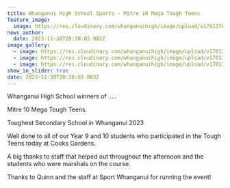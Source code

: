 ```yaml
---
title: Whanganui High School Sports - Mitre 10 Mega Tough Teens
feature_image:
  image: https://res.cloudinary.com/whanganuihigh/image/upload/v1701376756/News/WHS_Tough_Teens_3.jpg
news_author:
  date: 2023-11-30T20:38:02.982Z
image_gallery:
  - image: https://res.cloudinary.com/whanganuihigh/image/upload/v1701376756/News/WHS_Tough_Teens.jpg
  - image: https://res.cloudinary.com/whanganuihigh/image/upload/v1701376756/News/WHS_Tough_Teens_2.jpg
  - image: https://res.cloudinary.com/whanganuihigh/image/upload/v1701376756/News/WHS_Tough_Teens_4.jpg
show_in_slider: true
date: 2023-11-30T20:38:03.003Z
---
```

Whanganui High School winners of …..

Mitre 10 Mega Tough Teens.

Toughest Secondary School in Whanganui 2023

Well done to all of our Year 9 and 10 students who participated in the Tough Teens today at Cooks Gardens.

A big thanks to staff that helped out throughout the afternoon and the students who were marshals on the course. 

Thanks to Quinn and the staff at Sport Whanganui for running the event!